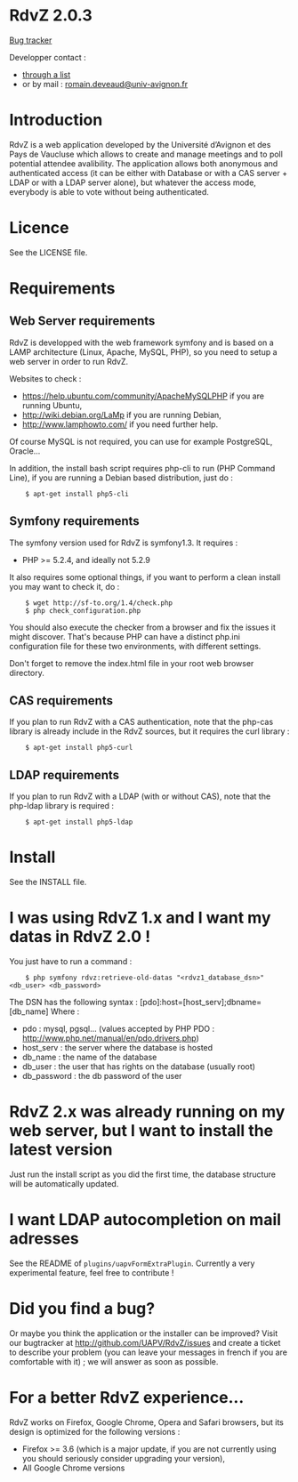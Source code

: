 # RdvZ 2.0.3


[Bug tracker](http://github.com/UAPV/RdvZ/issues)

Developper contact :  

* [through a list](https://listes.univ-avignon.fr/wws/info/gpl)
* or by mail : romain.deveaud@univ-avignon.fr



Introduction
============

RdvZ is a web application developed by the Université d’Avignon et des Pays 
de Vaucluse which allows to create and manage meetings and to poll potential 
attendee avalibility. The application allows both anonymous and authenticated 
access (it can be either with Database or with a CAS server + LDAP or with a 
LDAP server alone), but whatever the access mode, everybody is able to vote 
without being authenticated.



Licence
=======

See the LICENSE file.



Requirements
============

Web Server requirements
-----------------------

RdvZ is developped with the web framework symfony and is based on a LAMP
architecture (Linux, Apache, MySQL, PHP), so you need to setup a web server 
in order to run RdvZ. 

Websites to check :

* https://help.ubuntu.com/community/ApacheMySQLPHP if you are running Ubuntu, 
* http://wiki.debian.org/LaMp if you are running Debian,
* http://www.lamphowto.com/ if you need further help.

Of course MySQL is not required, you can use for example PostgreSQL, Oracle...

In addition, the install bash script requires php-cli to run (PHP Command Line),
if you are running a Debian based distribution, just do :

        $ apt-get install php5-cli
 

Symfony requirements
--------------------

The symfony version used for RdvZ is symfony1.3. It requires :

* PHP >= 5.2.4, and ideally not 5.2.9

It also requires some optional things, if you want to perform a clean install
you may want to check it, do :

        $ wget http://sf-to.org/1.4/check.php
        $ php check_configuration.php

You should also execute the checker from a browser and fix the issues it might 
discover. That's because PHP can have a distinct php.ini configuration file for 
these two environments, with different settings.

Don't forget to remove the index.html file in your root web browser directory.


CAS requirements
----------------

If you plan to run RdvZ with a CAS authentication, note that the php-cas library
is already include in the RdvZ sources, but it requires the curl library :

        $ apt-get install php5-curl


LDAP requirements
-----------------

If you plan to run RdvZ with a LDAP (with or without CAS), note that the php-ldap
library is required :

        $ apt-get install php5-ldap



Install
=======

See the INSTALL file.



I was using RdvZ 1.x and I want my datas in RdvZ 2.0 !
======================================================

You just have to run a command : 

        $ php symfony rdvz:retrieve-old-datas "<rdvz1_database_dsn>" <db_user> <db_password>

The DSN has the following syntax : [pdo]:host=[host_serv];dbname=[db_name]
Where :

* pdo         : mysql, pgsql... (values accepted by PHP PDO : http://www.php.net/manual/en/pdo.drivers.php)
* host_serv   : the server where the database is hosted
* db_name     : the name of the database 
* db_user     : the user that has rights on the database (usually root)
* db_password : the db password of the user


RdvZ 2.x was already running on my web server, but I want to install the latest version
=========================================================================================

Just run the install script as you did the first time, the database structure
will be automatically updated.



I want LDAP autocompletion on mail adresses
===========================================

See the README of `plugins/uapvFormExtraPlugin`. Currently a very experimental feature, 
feel free to contribute !    



Did you find a bug?
===================

Or maybe you think the application or the installer can be improved? Visit our 
bugtracker at http://github.com/UAPV/RdvZ/issues and create a ticket to describe 
your problem (you can leave your messages in french if you are comfortable with it) 
; we will answer as soon as possible.



For a better RdvZ experience...
===============================

RdvZ works on Firefox, Google Chrome, Opera and Safari browsers, but its design
is optimized for the following versions :

* Firefox >= 3.6 (which is a major update, if you are not currently using you should seriously consider upgrading your version),
* All Google Chrome versions
